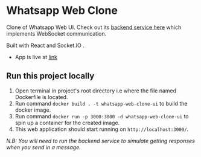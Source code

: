 # Whatsapp Web Clone

Clone of Whatsapp Web UI. Check out its [backend service here](https://github.com/EmekaMomodu/WhatsAppWebClone-Backend) which implements WebSocket communication.

Built with React and Socket.IO .

- App is live at [link](https://whatsapp-web-clone-ui-4kpybk4p3a-uc.a.run.app)

## Run this project locally

1. Open terminal in project's root directory i.e where the file named Dockerfile is located.
2. Run command `docker build . -t whatsapp-web-clone-ui` to build the docker image.
3. Run command `docker run -p 3000:3000 -d whatsapp-web-clone-ui` to spin up a container for the created image.
4. This web application should start running on `http://localhost:3000/`.

_N.B: You will need to run the backend service to simulate getting responses when you send in a message._
